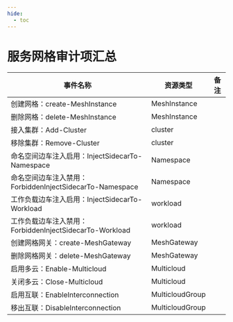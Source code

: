 ```yaml
---
hide:
  - toc
---
```


# 服务网格审计项汇总

| 事件名称 | 资源类型 | 备注 |
| --- | --- | --- |
| 创建网格：create-MeshInstance | MeshInstance | |
| 删除网格：delete-MeshInstance | MeshInstance | |
| 接入集群：Add-Cluster | cluster | |
| 移除集群：Remove-Cluster | cluster | |
| 命名空间边车注入启用：InjectSidecarTo-Namespace | Namespace | |
| 命名空间边车注入禁用：ForbiddenInjectSidecarTo-Namespace | Namespace | |
| 工作负载边车注入启用：InjectSidecarTo-Workload | workload | |
| 工作负载边车注入禁用：ForbiddenInjectSidecarTo-Workload | workload | |
| 创建网格网关：create-MeshGateway | MeshGateway | |
| 删除网格网关：delete-MeshGateway | MeshGateway | |
| 启用多云：Enable-Multicloud | Multicloud | |
| 关闭多云：Close-Multicloud | Multicloud | |
| 启用互联：EnableInterconnection | MulticloudGroup | |
| 移出互联：DisableInterconnection | MulticloudGroup | |
